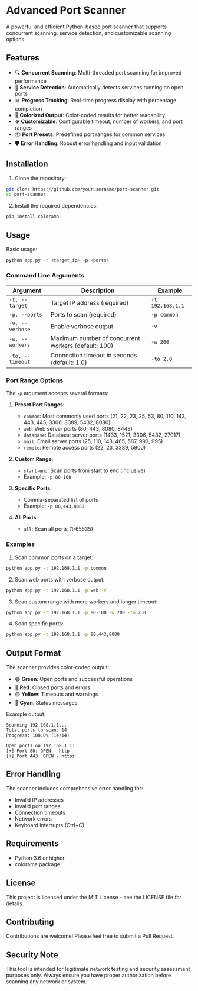 # Advanced Port Scanner

A powerful and efficient Python-based port scanner that supports concurrent scanning, service detection, and customizable scanning options.

## Features

- 🔍 **Concurrent Scanning**: Multi-threaded port scanning for improved performance
- 🎯 **Service Detection**: Automatically detects services running on open ports
- 📊 **Progress Tracking**: Real-time progress display with percentage completion
- 🎨 **Colorized Output**: Color-coded results for better readability
- ⚙️ **Customizable**: Configurable timeout, number of workers, and port ranges
- 📦 **Port Presets**: Predefined port ranges for common services
- 🛡️ **Error Handling**: Robust error handling and input validation

## Installation

1. Clone the repository:
```bash
git clone https://github.com/yourusername/port-scanner.git
cd port-scanner
```

2. Install the required dependencies:
```bash
pip install colorama
```

## Usage

Basic usage:
```bash
python app.py -t <target_ip> -p <ports>
```

### Command Line Arguments

| Argument | Description | Example |
|----------|-------------|---------|
| `-t, --target` | Target IP address (required) | `-t 192.168.1.1` |
| `-p, --ports` | Ports to scan (required) | `-p common` |
| `-v, --verbose` | Enable verbose output | `-v` |
| `-w, --workers` | Maximum number of concurrent workers (default: 100) | `-w 200` |
| `-to, --timeout` | Connection timeout in seconds (default: 1.0) | `-to 2.0` |

### Port Range Options

The `-p` argument accepts several formats:

1. **Preset Port Ranges**:
   - `common`: Most commonly used ports (21, 22, 23, 25, 53, 80, 110, 143, 443, 445, 3306, 3389, 5432, 8080)
   - `web`: Web server ports (80, 443, 8080, 8443)
   - `database`: Database server ports (1433, 1521, 3306, 5432, 27017)
   - `mail`: Email server ports (25, 110, 143, 465, 587, 993, 995)
   - `remote`: Remote access ports (22, 23, 3389, 5900)

2. **Custom Range**:
   - `start-end`: Scan ports from start to end (inclusive)
   - Example: `-p 80-100`

3. **Specific Ports**:
   - Comma-separated list of ports
   - Example: `-p 80,443,8080`

4. **All Ports**:
   - `all`: Scan all ports (1-65535)

### Examples

1. Scan common ports on a target:
```bash
python app.py -t 192.168.1.1 -p common
```

2. Scan web ports with verbose output:
```bash
python app.py -t 192.168.1.1 -p web -v
```

3. Scan custom range with more workers and longer timeout:
```bash
python app.py -t 192.168.1.1 -p 80-100 -w 200 -to 2.0
```

4. Scan specific ports:
```bash
python app.py -t 192.168.1.1 -p 80,443,8080
```

## Output Format

The scanner provides color-coded output:

- 🟢 **Green**: Open ports and successful operations
- 🔴 **Red**: Closed ports and errors
- 🟡 **Yellow**: Timeouts and warnings
- 🔵 **Cyan**: Status messages

Example output:
```
Scanning 192.168.1.1...
Total ports to scan: 14
Progress: 100.0% (14/14)

Open ports on 192.168.1.1:
[+] Port 80: OPEN - http
[+] Port 443: OPEN - https
```

## Error Handling

The scanner includes comprehensive error handling for:
- Invalid IP addresses
- Invalid port ranges
- Connection timeouts
- Network errors
- Keyboard interrupts (Ctrl+C)

## Requirements

- Python 3.6 or higher
- colorama package

## License

This project is licensed under the MIT License - see the LICENSE file for details.

## Contributing

Contributions are welcome! Please feel free to submit a Pull Request.

## Security Note

This tool is intended for legitimate network testing and security assessment purposes only. Always ensure you have proper authorization before scanning any network or system.

